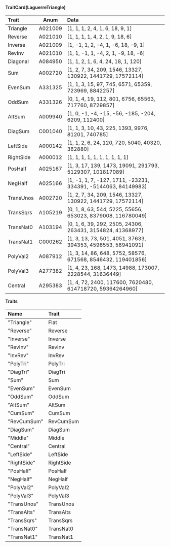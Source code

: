
**TraitCard(LaguerreTriangle)**

| Trait    | Anum   |                           Data                                   |
|  :---    | :---:  |    :---                                                          |
|Triangle  |A021009 |[1,  1,  1,   2,    4,      1,      6,      18,       9,        1]|
|Reverse   |A021010 |[1,  1,  1,   1,    4,      2,      1,       9,      18,        6]|
|Inverse   |A021009 |[1, -1,  1,   2,   -4,      1,     -6,      18,      -9,        1]|
|RevInv    |A021010 |[1,  1, -1,   1,   -4,      2,      1,      -9,      18,       -6]|
|Diagonal  |A084950 |[1,  1,  2,   1,    6,      4,     24,      18,       1,      120]|
|Sum       |A002720 |[1,  2,  7,  34,  209,   1546,  13327,  130922, 1441729, 17572114]|
|EvenSum   |A331325 |[1,  1,  3,  15,   97,    745,   6571,   65359,  723969,  8842257]|
|OddSum    |A331326 |[0,  1,  4,  19,  112,    801,   6756,   65563,  717760,  8729857]|
|AltSum    |A009940 |[1,  0, -1,  -4,  -15,    -56,   -185,    -204,    6209,   112400]|
|DiagSum   |C001040 |[1,  1,  3,  10,   43,    225,   1393,    9976,   81201,   740785]|
|LeftSide  |A000142 |[1,  1,  2,   6,   24,    120,    720,    5040,   40320,   362880]|
|RightSide |A000012 |[1,  1,  1,   1,    1,      1,      1,       1,       1,     1]   |
|PosHalf   |A025167 |[1,  3, 17, 139, 1473,  19091, 291793, 5129307, 101817089]        |
|NegHalf   |A025166 |[1, -1,  1,   7, -127,  1711, -23231,  334391, -5144063, 84149983]|
|TransUnos |A002720 |[1,  2,  7,  34,  209,  1546,  13327,  130922,  1441729, 17572114]|
|TransSqrs |A105219 |[0,  1,  8,  63, 544,  5225,  55656,  653023,  8379008, 116780049]|
|TransNat0 |A103194 |[0,  1,  6,  39,  292,  2505,  24306,  263431,  3154824, 41368977]|
|TransNat1 |C000262 |[1,  3, 13,  73,   501,  4051, 37633,  394353,  4596553, 58941091]|
|PolyVal2  |A087912 |[1,  3, 14,  86, 648,  5752,  58576,  671568,  8546432, 119401856]|
|PolyVal3  |A277382 |[1,  4, 23, 168,  1473, 14988, 173007, 2228544, 31636449]         |
|Central   |A295383 |[1,  4, 72, 2400, 117600, 7620480, 614718720, 59364264960]        |


**Traits** 

| Name       | Trait    |
|  :---      | :---     |
| "Triangle" | Flat     |
| "Reverse"  | Reverse  |
| "Inverse"  | Inverse  |
| "RevInv"   | RevInv   |
| "InvRev"   | InvRev   |
| "PolyTri"  | PolyTri  |
| "DiagTri"  | DiagTri  |
| "Sum"      | Sum      |
| "EvenSum"  | EvenSum  |
| "OddSum"   | OddSum   |
| "AltSum"   | AltSum   |
| "CumSum"   | CumSum   |
| "RevCumSum"| RevCumSum|
| "DiagSum"  | DiagSum  |
| "Middle"   | Middle   |
| "Central"  | Central  |
| "LeftSide" | LeftSide |
| "RightSide"| RightSide|
| "PosHalf"  | PosHalf  |
| "NegHalf"  | NegHalf  |
| "PolyVal2" | PolyVal2 |
| "PolyVal3" | PolyVal3 |
| "TransUnos"| TransUnos|
| "TransAlts"| TransAlts|
| "TransSqrs"| TransSqrs|
| "TransNat0"| TransNat0|
| "TransNat1"| TransNat1|

